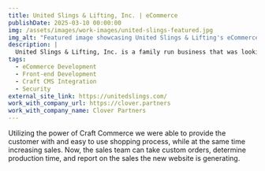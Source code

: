 ```yaml
---
title: United Slings & Lifting, Inc. | eCommerce
publishDate: 2025-03-10 00:00:00
img: /assets/images/work-images/united-slings-featured.jpg
img_alt: "Featured image showcasing United Slings & Lifting's eCommerce platform with a clean and professional design, highlighting their manufacturing products."
description: |
  United Slings & Lifting, Inc. is a family run business that was looking to take their great manufacturing products online. With over 250+ SKUs, determining the right product variations and an easy reporting system was key to having a successful eCommerce store.
tags:
  - eCommerce Development
  - Front-end Development
  - Craft CMS Integration
  - Security
external_site_link: https://unitedslings.com/
work_with_company_url: https://clover.partners
work_with_company_name: Clover Partners
---
```


Utilizing the power of Craft Commerce we were able to provide the customer with and easy to use shopping process, while at the same time increasing sales. Now, the sales team can take custom orders, determine production time, and report on the sales the new website is generating.
